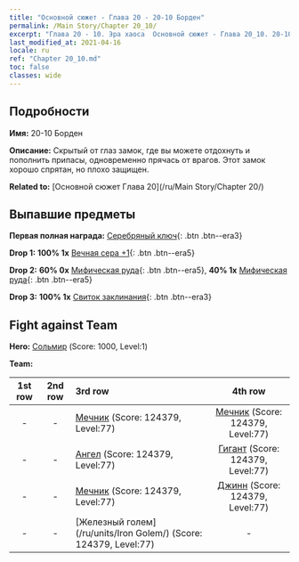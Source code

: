 ```yaml
---
title: "Основной сюжет - Глава 20 - 20-10 Борден"
permalink: /Main Story/Chapter 20_10/
excerpt: "Глава 20 - 10. Эра хаоса  Основной сюжет - Глава 20_10. 20-10 Борден"
last_modified_at: 2021-04-16
locale: ru
ref: "Chapter 20_10.md"
toc: false
classes: wide
---
```


## Подробности

 **Имя:** 20-10 Борден

 **Описание:** Скрытый от глаз замок, где вы можете отдохнуть и пополнить припасы, одновременно прячась от врагов. Этот замок хорошо спрятан, но плохо защищен.

 **Related to:** [Основной сюжет Глава 20](/ru/Main Story/Chapter 20/)

## Выпавшие предметы

 **Первая полная награда:** [Серебряный ключ](/ru/Items/con_693/){: .btn .btn--era3}

 **Drop 1:** **100% 1x** [Вечная сера +1](/ru/Items/mat_71/){: .btn .btn--era5}

 **Drop 2:** **60% 0x** [Мифическая руда](/ru/Items/mat_61/){: .btn .btn--era5}, **40% 1x** [Мифическая руда](/ru/Items/mat_61/){: .btn .btn--era5}

 **Drop 3:** **100% 1x** [Свиток заклинания](/ru/Items/con_694/){: .btn .btn--era3}


## Fight against Team
 **Hero:** [Сольмир](/ru/heroes/Solmyr/) (Score: 1000, Level:1)

 **Team:**


  | 1st row | 2nd row | 3rd row | 4th row |
  |:----:|:----:|:----|:----:|
  | - | - | [Мечник](/ru/units/Swordsman/) (Score: 124379, Level:77)  | [Мечник](/ru/units/Swordsman/) (Score: 124379, Level:77)  |
  | - | - | [Ангел](/ru/units/Angel/) (Score: 124379, Level:77)  | [Гигант](/ru/units/Giant/) (Score: 124379, Level:77)  |
  | - | - | [Мечник](/ru/units/Swordsman/) (Score: 124379, Level:77)  | [Джинн](/ru/units/Genie/) (Score: 124379, Level:77)  |
  | - | - | [Железный голем](/ru/units/Iron Golem/) (Score: 124379, Level:77)  | - |


